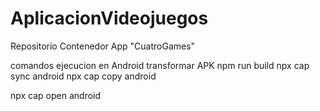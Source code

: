 # AplicacionVideojuegos
Repositorio Contenedor App "CuatroGames"

comandos ejecucion en Android transformar APK
npm run build 
npx cap sync android
npx cap copy android

npx cap open android
